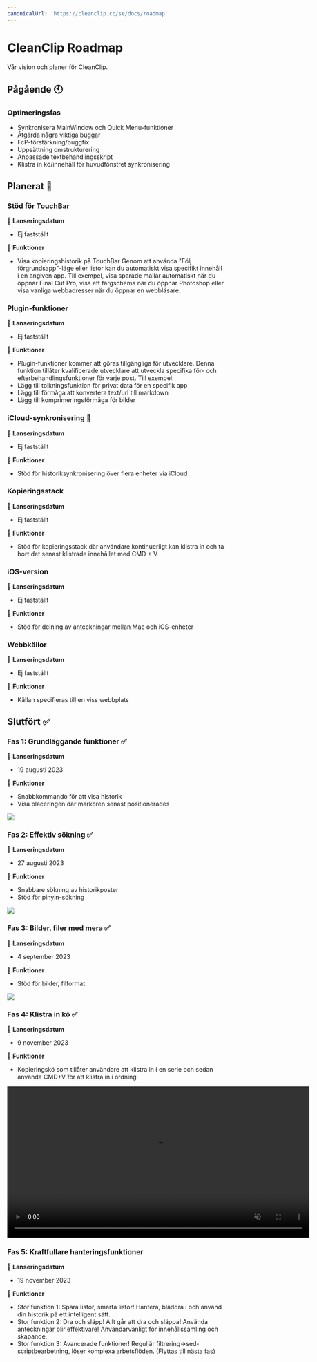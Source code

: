 ```yaml
---
canonicalUrl: 'https://cleanclip.cc/se/docs/roadmap'
---
```


# CleanClip Roadmap
Vår vision och planer för CleanClip.

## Pågående 🕙
### Optimeringsfas
- Synkronisera MainWindow och Quick Menu-funktioner
- Åtgärda några viktiga buggar
- FcP-förstärkning/buggfix
- Uppsättning omstrukturering
- Anpassade textbehandlingsskript
- Klistra in kö/innehåll för huvudfönstret synkronisering

## Planerat 📅

### Stöd för TouchBar
**📅 Lanseringsdatum**
- Ej fastställt

**🔧 Funktioner**
- Visa kopieringshistorik på TouchBar
Genom att använda "Följ förgrundsapp"-läge eller listor kan du automatiskt visa specifikt innehåll i en angiven app. Till exempel, visa sparade mallar automatiskt när du öppnar Final Cut Pro, visa ett färgschema när du öppnar Photoshop eller visa vanliga webbadresser när du öppnar en webbläsare.

### Plugin-funktioner
**📅 Lanseringsdatum**
- Ej fastställt

**🔧 Funktioner**
- Plugin-funktioner kommer att göras tillgängliga för utvecklare.
Denna funktion tillåter kvalificerade utvecklare att utveckla specifika för- och efterbehandlingsfunktioner för varje post.
Till exempel:
- Lägg till tolkningsfunktion för privat data för en specifik app
- Lägg till förmåga att konvertera text/url till markdown
- Lägg till komprimeringsförmåga för bilder

### iCloud-synkronisering 📅
**📅 Lanseringsdatum**
- Ej fastställt

**🔧 Funktioner**
- Stöd för historiksynkronisering över flera enheter via iCloud


### Kopieringsstack
**📅 Lanseringsdatum**
- Ej fastställt

**🔧 Funktioner**
- Stöd för kopieringsstack där användare kontinuerligt kan klistra in och ta bort det senast klistrade innehållet med CMD + V

### iOS-version
**📅 Lanseringsdatum**
- Ej fastställt

**🔧 Funktioner**
- Stöd för delning av anteckningar mellan Mac och iOS-enheter

### Webbkällor
**📅 Lanseringsdatum**
- Ej fastställt

**🔧 Funktioner**
- Källan specifieras till en viss webbplats

## Slutfört ✅
### Fas 1: Grundläggande funktioner ✅

**📅 Lanseringsdatum**
- 19 augusti 2023

**🔧 Funktioner**
- Snabbkommando för att visa historik
- Visa placeringen där markören senast positionerades

![](/images/roadmap/snap1.png)

### Fas 2: Effektiv sökning ✅

**📅 Lanseringsdatum**
- 27 augusti 2023

**🔧 Funktioner**
- Snabbare sökning av historikposter
- Stöd för pinyin-sökning

![](/images/roadmap/snap2.png)

### Fas 3: Bilder, filer med mera ✅
**📅 Lanseringsdatum**
- 4 september 2023

**🔧 Funktioner**
- Stöd för bilder, filformat

![](/images/roadmap/phase3.webp)

### Fas 4: Klistra in kö ✅
**📅 Lanseringsdatum**
- 9 november 2023

**🔧 Funktioner**
- Kopieringskö som tillåter användare att klistra in i en serie och sedan använda CMD+V för att klistra in i ordning

<video autoplay muted loop width=700>
    <source src="/videos/pastestack265.mp4" type="video/mp4">
    <iframe width="700" src="/videos/search.mp4" scrolling="no" border="0" frameborder="0" allow="autoplay; encrypted-media" allowfullscreen></iframe>
</video>


### Fas 5: Kraftfullare hanteringsfunktioner
**📅 Lanseringsdatum**
- 19 november 2023

**🔧 Funktioner**
- Stor funktion 1: Spara listor, smarta listor! Hantera, bläddra i och använd din historik på ett intelligent sätt.
- Stor funktion 2: Dra och släpp! Allt går att dra och släppa! Använda anteckningar blir effektivare! Användarvänligt för innehållssamling och skapande.
- Stor funktion 3: Avancerade funktioner! Reguljär filtrering→sed-scriptbearbetning, löser komplexa arbetsflöden. (Flyttas till nästa fas)